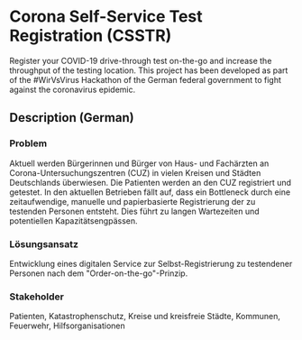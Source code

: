 # Corona Self-Service Test Registration (CSSTR)
Register your COVID-19 drive-through test on-the-go and increase the throughput of the testing location.
This project has been developed as part of the #WirVsVirus Hackathon of the German federal government to fight against the coronavirus epidemic.

## Description (German)
### Problem
Aktuell werden Bürgerinnen und Bürger von Haus- und Fachärzten an Corona-Untersuchungszentren (CUZ) in vielen Kreisen und Städten Deutschlands überwiesen. Die Patienten werden an den CUZ registriert und getestet. In den aktuellen Betrieben fällt auf, dass ein Bottleneck durch eine zeitaufwendige, manuelle und papierbasierte Registrierung der zu testenden Personen entsteht. Dies führt zu langen Wartezeiten und potentiellen Kapazitätsengpässen.

### Lösungsansatz
Entwicklung eines digitalen Service zur Selbst-Registrierung zu testendener Personen nach dem "Order-on-the-go"-Prinzip.

### Stakeholder
Patienten, Katastrophenschutz, Kreise und kreisfreie Städte, Kommunen, Feuerwehr, Hilfsorganisationen
